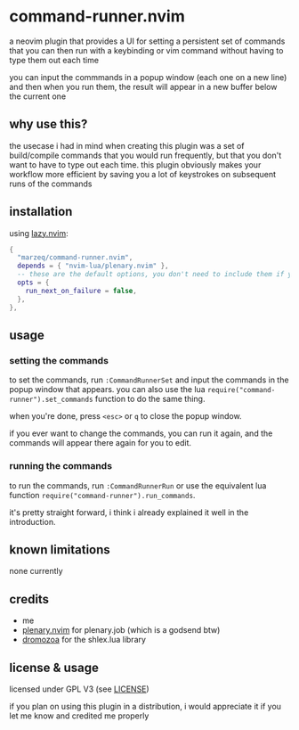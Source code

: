 # command-runner.nvim

a neovim plugin that provides a UI for setting a persistent set of commands that you can then run with a keybinding or vim command without having to type them out each time

you can input the commmands in a popup window (each one on a new line) and then when you run them, the result will appear in a new buffer below the current one

## why use this?

the usecase i had in mind when creating this plugin was a set of build/compile commands that you would run frequently, but that you don't want to have to type out each time.
this plugin obviously makes your workflow more efficient by saving you a lot of keystrokes on subsequent runs of the commands

## installation

using [lazy.nvim](https://github.com/folke/lazy.nvim):

```lua
{
  "marzeq/command-runner.nvim",
  depends = { "nvim-lua/plenary.nvim" },
  -- these are the default options, you don't need to include them if you don't want to change them
  opts = {
    run_next_on_failure = false,
  },
},
```

## usage

### setting the commands

to set the commands, run `:CommandRunnerSet` and input the commands in the popup window that appears.
you can also use the lua `require("command-runner").set_commands` function to do the same thing.

when you're done, press `<esc>` or `q` to close the popup window.

if you ever want to change the commands, you can run it again, and the commands will appear there again for you to edit.

### running the commands

to run the commands, run `:CommandRunnerRun` or use the equivalent lua function `require("command-runner").run_commands`.

it's pretty straight forward, i think i already explained it well in the introduction.

## known limitations

none currently

## credits

- me
- [plenary.nvim](https://github.com/nvim-lua/plenary.nvim) for plenary.job (which is a godsend btw)
- [dromozoa](https://github.com/dromozoa/dromozoa-shlex) for the shlex.lua library

## license & usage

licensed under GPL V3 (see [LICENSE](LICENSE))

if you plan on using this plugin in a distribution, i would appreciate it if you let me know and credited me properly


